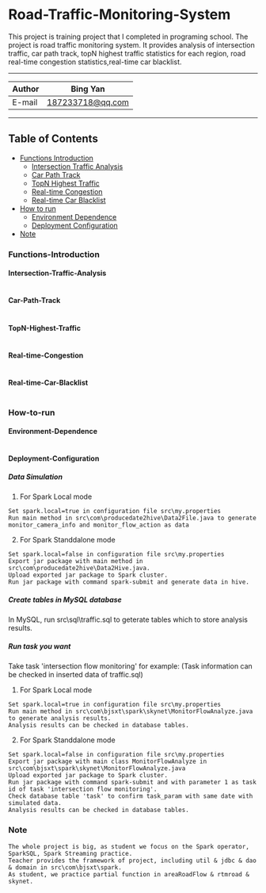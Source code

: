 # Road-Traffic-Monitoring-System
This project is training project that I completed in programing school.
The project is road traffic monitoring system. It provides analysis of intersection traffic, car path track,
topN highest traffic statistics for each region, road real-time congestion statistics,real-time car blacklist.
****
    
|Author|Bing Yan|
|---|---
|E-mail|187233718@qq.com


****
## Table of Contents
* [Functions Introduction](#Functions-Introduction)
    * [Intersection Traffic Analysis](#Intersection-Traffic-Analysis)
    * [Car Path Track](#Car-Path-Track)
    * [TopN Highest Traffic](#TopN-Highest-Traffic)
    * [Real-time Congestion](#Real-time-Congestion)
    * [Real-time Car Blacklist](#Real-time-Car-Blacklist)
* [How to run](#How-to-run)
    * [Environment Dependence](#Environment-Dependence)
    * [Deployment Configuration](#Deployment-Configuration)
* [Note](#Note)
### Functions-Introduction
#### Intersection-Traffic-Analysis
```

```
#### Car-Path-Track
```

```
#### TopN-Highest-Traffic
```

```
#### Real-time-Congestion
```

```
#### Real-time-Car-Blacklist
```

```

### How-to-run
#### Environment-Dependence 
```

```
#### Deployment-Configuration
##### Data Simulation
1. For Spark Local mode
```
Set spark.local=true in configuration file src\my.properties
Run main method in src\com\producedate2hive\Data2File.java to generate monitor_camera_info and monitor_flow_action as data
```
2. For Spark Standdalone mode
```
Set spark.local=false in configuration file src\my.properties
Export jar package with main method in src\com\producedate2hive\Data2Hive.java.
Upload exported jar package to Spark cluster.
Run jar package with command spark-submit and generate data in hive.
```
##### Create tables in MySQL database
In MySQL, run src\sql\traffic.sql to geterate tables which to store analysis results.


##### Run task you want
Take task 'intersection flow monitoring' for example:
(Task information can be checked in inserted data of traffic.sql)
1. For Spark Local mode
```
Set spark.local=true in configuration file src\my.properties
Run main method in src\com\bjsxt\spark\skynet\MonitorFlowAnalyze.java to generate analysis results.
Analysis results can be checked in database tables.
```
2. For Spark Standdalone mode
```
Set spark.local=false in configuration file src\my.properties
Export jar package with main class MonitorFlowAnalyze in src\com\bjsxt\spark\skynet\MonitorFlowAnalyze.java
Upload exported jar package to Spark cluster.
Run jar package with command spark-submit and with parameter 1 as task id of task 'intersection flow monitoring'.
Check database table 'task' to confirm task_param with same date with simulated data.
Analysis results can be checked in database tables.
```
### Note
```
The whole project is big, as student we focus on the Spark operator, SparkSQL, Spark Streaming practice.
Teacher provides the framework of project, including util & jdbc & dao & domain in src\com\bjsxt\spark.
As student, we practice partial function in areaRoadFlow & rtmroad & skynet.
```
